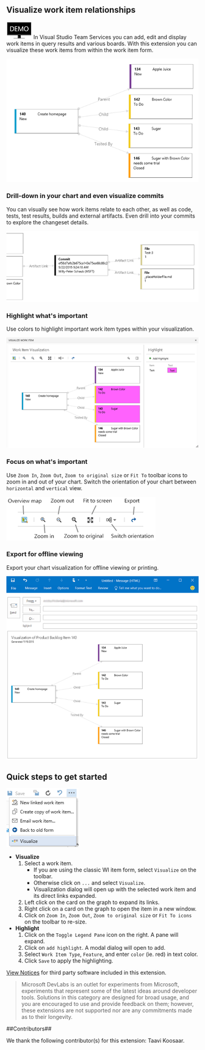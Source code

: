## Visualize work item relationships ##

[![Demo](images/wvizdemo.png)](https://channel9.msdn.com/Series/Visual-Studio-ALM-Rangers-Demos/VS-Team-Services-Work-Item-Visualization-Extension) In Visual Studio Team Services you can add, edit and display work items in query results and various boards. With this extension you can visualize these work items from within the work item form. 

![Visualize](images/image1.png)

### Drill-down in your chart and even visualize commits ###

You can visually see how work items relate to each other, as well as code, tests, test results, builds and external artifacts. Even drill into your commits to explore the changeset details.

![Commit](images/image4.png)

### Highlight what's important ###
Use colors to highlight important work item types within your visualization.

![Highlight](images/image3.png)

### Focus on what's important ###
Use `Zoom In`, `Zoom Out`, `Zoom to original size` or `Fit To` toolbar icons to zoom in and out of your chart. Switch the orientation of your chart between `horizontal` and `vertical` view.

![Orient](images/image2.png)

### Export for offline viewing ###
Export your chart visualization for offline viewing or printing.

![Export](images/image5.png)

## Quick steps to get started ##

![Orient](images/image6.png)

- **Visualize**
	1. Select a work item. 
		- If you are using the classic WI item form, select `Visualize` on the toolbar.
		- Otherwise click on `...` and select `Visualize`.
		- Visualization dialog will open up with the selected work item and its direct links expanded.
	1. Left click on the card on the graph to expand its links.
	1. Right click on a card on the graph to open the item in a new window.
	1. Click on `Zoom In`, `Zoom Out`, `Zoom to original size` or `Fit To icons` on the toolbar to re-size.
- **Highlight**
	1. Click on the `Toggle Legend Pane` icon on the right. A pane will expand.
	2. Click on `add highlight`. A modal dialog will open to add.
	3. Select `Work Item Type`, `Feature`, and enter `color` (ie. red) in text color. 
	4. Click `Save` to apply the highlighting.

[View Notices](https://marketplace.visualstudio.com/_apis/public/gallery/publisher/ms-devlabs/extension/WorkitemVisualization/latest/assetbyname/ThirdPartyNotice.txt) for third party software included in this extension.

> Microsoft DevLabs is an outlet for experiments from Microsoft, experiments that represent some of the latest ideas around developer tools. Solutions in this category are designed for broad usage, and you are encouraged to use and provide feedback on them; however, these extensions are not supported nor are any commitments made as to their longevity.

##Contributors##

We thank the following contributor(s) for this extension: Taavi Koosaar.

